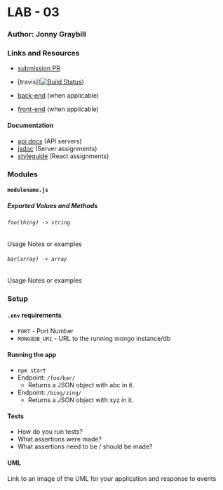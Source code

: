 # LAB - 03

### Author: Jonny Graybill

### Links and Resources
* [submission PR](https://github.com/401-advanced-javascript-jonnygraybill/lab-03/pull/3) 

* [travis]([![Build Status](https://www.travis-ci.com/401-advanced-javascript-jonnygraybill/lab-03.svg?branch=part-1)](https://www.travis-ci.com/401-advanced-javascript-jonnygraybill/lab-03))

* [back-end](http://xyz.com) (when applicable)
* [front-end](http://xyz.com) (when applicable)

#### Documentation
* [api docs](http://xyz.com) (API servers)
* [jsdoc](http://xyz.com) (Server assignments)
* [styleguide](http://xyz.com) (React assignments)

### Modules
#### `modulename.js`
##### Exported Values and Methods

###### `foo(thing) -> string`
Usage Notes or examples

###### `bar(array) -> array`
Usage Notes or examples

### Setup
#### `.env` requirements
* `PORT` - Port Number
* `MONGODB_URI` - URL to the running mongo instance/db

#### Running the app
* `npm start`
* Endpoint: `/foo/bar/`
  * Returns a JSON object with abc in it.
* Endpoint: `/bing/zing/`
  * Returns a JSON object with xyz in it.
  
#### Tests
* How do you run tests?
* What assertions were made?
* What assertions need to be / should be made?

#### UML
Link to an image of the UML for your application and response to events
